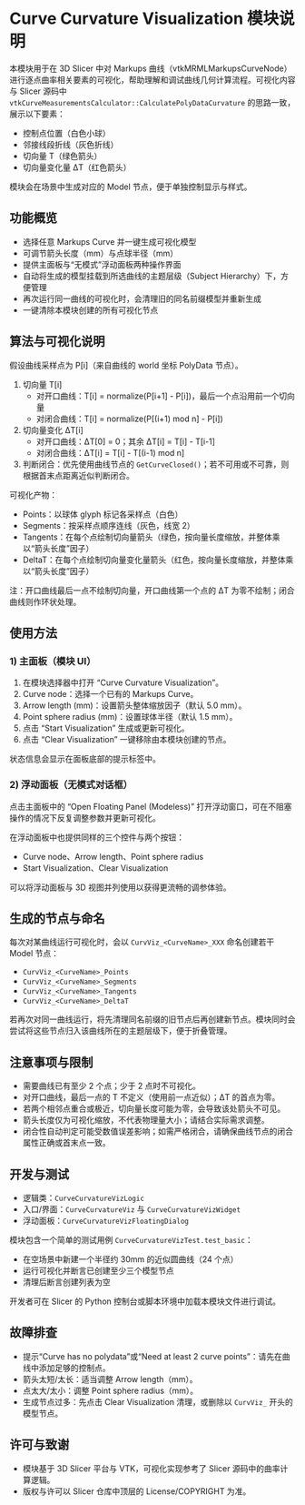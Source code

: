 # Curve Curvature Visualization 模块说明

本模块用于在 3D Slicer 中对 Markups 曲线（vtkMRMLMarkupsCurveNode）进行逐点曲率相关要素的可视化，帮助理解和调试曲线几何计算流程。可视化内容与 Slicer 源码中 `vtkCurveMeasurementsCalculator::CalculatePolyDataCurvature` 的思路一致，展示以下要素：

- 控制点位置（白色小球）
- 邻接线段折线（灰色折线）
- 切向量 T（绿色箭头）
- 切向量变化量 ΔT（红色箭头）

模块会在场景中生成对应的 Model 节点，便于单独控制显示与样式。

## 功能概览

- 选择任意 Markups Curve 并一键生成可视化模型
- 可调节箭头长度（mm）与点球半径（mm）
- 提供主面板与“无模式”浮动面板两种操作界面
- 自动将生成的模型挂载到所选曲线的主题层级（Subject Hierarchy）下，方便管理
- 再次运行同一曲线的可视化时，会清理旧的同名前缀模型并重新生成
- 一键清除本模块创建的所有可视化节点

## 算法与可视化说明

假设曲线采样点为 P[i]（来自曲线的 world 坐标 PolyData 节点）。

1. 切向量 T[i]
	- 对开口曲线：T[i] = normalize(P[i+1] - P[i])，最后一个点沿用前一个切向量
	- 对闭合曲线：T[i] = normalize(P[(i+1) mod n] - P[i])
2. 切向量变化 ΔT[i]
	- 对开口曲线：ΔT[0] = 0；其余 ΔT[i] = T[i] - T[i-1]
	- 对闭合曲线：ΔT[i] = T[i] - T[(i-1) mod n]
3. 判断闭合：优先使用曲线节点的 `GetCurveClosed()`；若不可用或不可靠，则根据首末点距离近似判断闭合。

可视化产物：

- Points：以球体 glyph 标记各采样点（白色）
- Segments：按采样点顺序连线（灰色，线宽 2）
- Tangents：在每个点绘制切向量箭头（绿色，按向量长度缩放，并整体乘以“箭头长度”因子）
- DeltaT：在每个点绘制切向量变化量箭头（红色，按向量长度缩放，并整体乘以“箭头长度”因子）

注：开口曲线最后一点不绘制切向量，开口曲线第一个点的 ΔT 为零不绘制；闭合曲线则作环状处理。

## 使用方法

### 1) 主面板（模块 UI）

1. 在模块选择器中打开 “Curve Curvature Visualization”。
2. Curve node：选择一个已有的 Markups Curve。
3. Arrow length (mm)：设置箭头整体缩放因子（默认 5.0 mm）。
4. Point sphere radius (mm)：设置球体半径（默认 1.5 mm）。
5. 点击 “Start Visualization” 生成或更新可视化。
6. 点击 “Clear Visualization” 一键移除由本模块创建的节点。

状态信息会显示在面板底部的提示标签中。

### 2) 浮动面板（无模式对话框）

点击主面板中的 “Open Floating Panel (Modeless)” 打开浮动窗口，可在不阻塞操作的情况下反复调整参数并更新可视化。

在浮动面板中也提供同样的三个控件与两个按钮：

- Curve node、Arrow length、Point sphere radius
- Start Visualization、Clear Visualization

可以将浮动面板与 3D 视图并列使用以获得更流畅的调参体验。

## 生成的节点与命名

每次对某曲线运行可视化时，会以 `CurvViz_<CurveName>_XXX` 命名创建若干 Model 节点：

- `CurvViz_<CurveName>_Points`
- `CurvViz_<CurveName>_Segments`
- `CurvViz_<CurveName>_Tangents`
- `CurvViz_<CurveName>_DeltaT`

若再次对同一曲线运行，将先清理同名前缀的旧节点后再创建新节点。模块同时会尝试将这些节点归入该曲线所在的主题层级下，便于折叠管理。

## 注意事项与限制

- 需要曲线已有至少 2 个点；少于 2 点时不可视化。
- 对开口曲线，最后一点的 T 不定义（使用前一点近似）；ΔT 的首点为零。
- 若两个相邻点重合或极近，切向量长度可能为零，会导致该处箭头不可见。
- 箭头长度仅为可视化缩放，不代表物理量大小；请结合实际需求调整。
- 闭合性自动判定可能受数值误差影响；如需严格闭合，请确保曲线节点的闭合属性正确或首末点一致。

## 开发与测试

- 逻辑类：`CurveCurvatureVizLogic`
- 入口/界面：`CurveCurvatureViz` 与 `CurveCurvatureVizWidget`
- 浮动面板：`CurveCurvatureVizFloatingDialog`

模块包含一个简单的测试用例 `CurveCurvatureVizTest.test_basic`：

- 在空场景中新建一个半径约 30mm 的近似圆曲线（24 个点）
- 运行可视化并断言已创建至少三个模型节点
- 清理后断言创建列表为空

开发者可在 Slicer 的 Python 控制台或脚本环境中加载本模块文件进行调试。

## 故障排查

- 提示“Curve has no polydata”或“Need at least 2 curve points”：请先在曲线中添加足够的控制点。
- 箭头太短/太长：适当调整 Arrow length（mm）。
- 点太大/太小：调整 Point sphere radius（mm）。
- 生成节点过多：先点击 Clear Visualization 清理，或删除以 `CurvViz_` 开头的模型节点。

## 许可与致谢

- 模块基于 3D Slicer 平台与 VTK，可视化实现参考了 Slicer 源码中的曲率计算逻辑。
- 版权与许可以 Slicer 仓库中顶层的 License/COPYRIGHT 为准。


